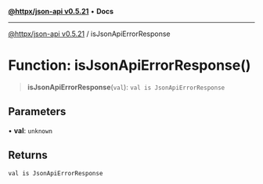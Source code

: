 [**@httpx/json-api v0.5.21**](../README.md) • **Docs**

***

[@httpx/json-api v0.5.21](../README.md) / isJsonApiErrorResponse

# Function: isJsonApiErrorResponse()

> **isJsonApiErrorResponse**(`val`): `val is JsonApiErrorResponse`

## Parameters

• **val**: `unknown`

## Returns

`val is JsonApiErrorResponse`

